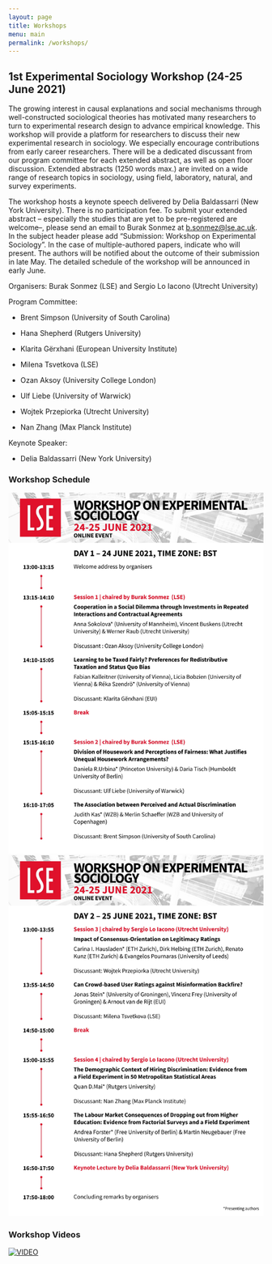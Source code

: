 ```yaml
---
layout: page
title: Workshops
menu: main
permalink: /workshops/
---
```


## 1st Experimental Sociology Workshop (24-25 June 2021)


The growing interest in causal explanations and social mechanisms through well-constructed sociological theories has motivated many researchers to turn to experimental research design
to advance empirical knowledge. This workshop will provide a platform for researchers to discuss their new experimental research in sociology. We especially encourage contributions
from early career researchers. There will be a dedicated discussant from our program committee for each extended abstract, as well as open floor discussion. Extended abstracts
(1250 words max.) are invited on a wide range of research topics in sociology, using field, laboratory, natural, and survey experiments.

The workshop hosts a keynote speech delivered by Delia Baldassarri (New York University). There is no participation fee. To submit your extended abstract – especially the studies that are yet to be pre-registered are welcome–, please send an email to Burak Sonmez at [b.sonmez@lse.ac.uk](mailto:b.sonmez@ucl.ac.uk). In the subject header please add “Submission: Workshop on
Experimental Sociology”. In the case of multiple-authored papers, indicate who will present. The authors will be notified about the outcome of their submission in late May. The detailed
schedule of the workshop will be announced in early June.

Organisers: Burak Sonmez (LSE) and Sergio Lo Iacono (Utrecht University)

Program Committee:

- Brent Simpson (University of South Carolina)

- Hana Shepherd (Rutgers University)

- Klarita Gërxhani (European University Institute)

- Milena Tsvetkova (LSE)

- Ozan Aksoy (University College London)

- Ulf Liebe (University of Warwick)

- Wojtek Przepiorka (Utrecht University)

- Nan Zhang (Max Planck Institute) 

Keynote Speaker:

- Delia Baldassarri (New York University)

### Workshop Schedule 

![Workshop Schedule1](assets/Workshop_schedule1.jpg)
![Workshop Schedule2](assets/Workshop_schedule2.jpg)

### Workshop Videos

[![VIDEO](https://img.youtube.com/vi/FLI3CacC0mU/1.jpg)](https://www.youtube.com/watch?v=FLI3CacC0mU)

